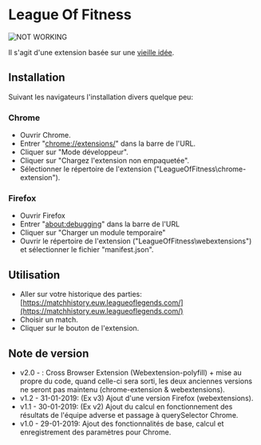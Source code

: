 # League Of Fitness
![NOT WORKING](https://img.shields.io/badge/Status-BREAK-red?logo=Github)

Il s'agit d'une extension basée sur une [vieille idée](https://www.reddit.com/r/leagueoflegends/comments/1li068/league_of_fitness/).

## Installation
Suivant les navigateurs l'installation divers quelque peu:

### Chrome
- Ouvrir Chrome.
- Entrer "[chrome://extensions/](chrome://extensions/)" dans la barre de l'URL.
- Cliquer sur "Mode développeur".
- Cliquer sur "Chargez l'extension non empaquetée".
- Sélectionner le répertoire de l'extension ("LeagueOfFitness\chrome-extension").

### Firefox
- Ouvrir Firefox
- Entrer "[about:debugging](about:debugging)" dans la barre de l'URL
- Cliquer sur "Charger un module temporaire"
- Ouvrir le répertoire de l'extension ("LeagueOfFitness\webextensions") et sélectionner le fichier "manifest.json".

## Utilisation
- Aller sur votre historique des parties: [https://matchhistory.euw.leagueoflegends.com/](https://matchhistory.euw.leagueoflegends.com/)
- Choisir un match.
- Cliquer sur le bouton de l'extension.

## Note de version
- v2.0 - : Cross Browser Extension (Webextension-polyfill) + mise au propre du code, quand celle-ci sera sorti, les deux anciennes versions ne seront pas maintenu (chrome-extension & webextensions).
- v1.2 - 31-01-2019: (Ex v3) Ajout d'une version Firefox (webextensions).
- v1.1 - 30-01-2019: (Ex v2) Ajout du calcul en fonctionnement des résultats de l'équipe adverse et passage à querySelector Chrome.
- v1.0 - 29-01-2019: Ajout des fonctionnalités de base, calcul et enregistrement des paramètres pour Chrome.
